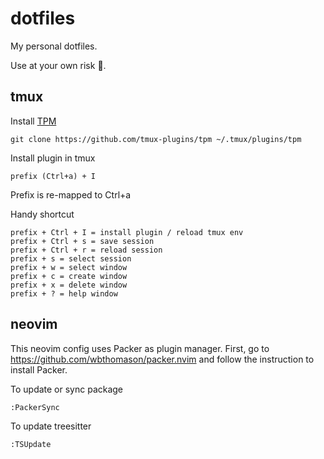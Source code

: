 # dotfiles
My personal dotfiles.

Use at your own risk 🙂.

## tmux
Install [TPM](https://github.com/tmux-plugins/tpm)
```
git clone https://github.com/tmux-plugins/tpm ~/.tmux/plugins/tpm
```
Install plugin in tmux
```
prefix (Ctrl+a) + I
```
Prefix is re-mapped to Ctrl+a

Handy shortcut
```
prefix + Ctrl + I = install plugin / reload tmux env
prefix + Ctrl + s = save session
prefix + Ctrl + r = reload session
prefix + s = select session
prefix + w = select window
prefix + c = create window
prefix + x = delete window
prefix + ? = help window
```

## neovim
This neovim config uses Packer as plugin manager. First, go to https://github.com/wbthomason/packer.nvim and follow the instruction to install Packer.

To update or sync package
```
:PackerSync
```

To update treesitter
```
:TSUpdate
```
